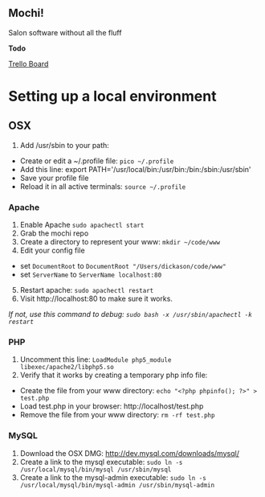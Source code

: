 ## Mochi!

Salon software without all the fluff

**Todo**

[Trello Board](https://trello.com/b/e0TNcak3/mochi)

# Setting up a local environment

## OSX
1. Add /usr/sbin to your path:
* Create or edit a ~/.profile file: `pico ~/.profile`
* Add this line: export PATH='/usr/local/bin:/usr/bin:/bin:/sbin:/usr/sbin'
* Save your profile file
* Reload it in all active terminals: `source ~/.profile`


### Apache

1. Enable Apache `sudo apachectl start`
2. Grab the mochi repo
3. Create a directory to represent your www: `mkdir ~/code/www`
4. Edit your config file
* set `DocumentRoot` to `DocumentRoot "/Users/dickason/code/www"`
* set `ServerName` to `ServerName localhost:80`
5. Restart apache: `sudo apachectl restart`
6. Visit http://localhost:80 to make sure it works.

*If not, use this command to debug: `sudo bash -x /usr/sbin/apachectl -k restart`*


### PHP

1. Uncomment this line: `LoadModule php5_module libexec/apache2/libphp5.so`
2. Verify that it works by creating a temporary php info file:
* Create the file from your www directory: `echo "<?php phpinfo(); ?>" > test.php`
* Load test.php in your browser: http://localhost/test.php
* Remove the file from your www directory: `rm -rf test.php`


### MySQL

1. Download the OSX DMG: http://dev.mysql.com/downloads/mysql/
2. Create a link to the mysql executable: `sudo ln -s /usr/local/mysql/bin/mysql /usr/sbin/mysql`
3. Create a link to the mysql-admin executable: `sudo ln -s /usr/local/mysql/bin/mysql-admin /usr/sbin/mysql-admin`
